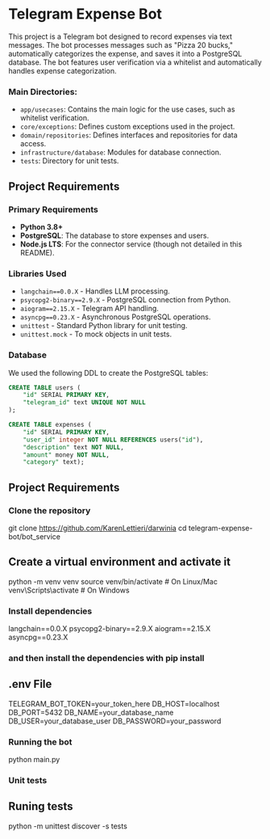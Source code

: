 # Telegram Expense Bot

This project is a Telegram bot designed to record expenses via text messages. The bot processes messages such as "Pizza 20 bucks," automatically categorizes the expense, and saves it into a PostgreSQL database. The bot features user verification via a whitelist and automatically handles expense categorization.

### Main Directories:

- `app/usecases`: Contains the main logic for the use cases, such as whitelist verification.
- `core/exceptions`: Defines custom exceptions used in the project.
- `domain/repositories`: Defines interfaces and repositories for data access.
- `infrastructure/database`: Modules for database connection.
- `tests`: Directory for unit tests.

## Project Requirements

### Primary Requirements

- **Python 3.8+**
- **PostgreSQL**: The database to store expenses and users.
- **Node.js LTS**: For the connector service (though not detailed in this README).

### Libraries Used

- `langchain==0.0.X` - Handles LLM processing.
- `psycopg2-binary==2.9.X` - PostgreSQL connection from Python.
- `aiogram==2.15.X` - Telegram API handling.
- `asyncpg==0.23.X` - Asynchronous PostgreSQL operations.
- `unittest` - Standard Python library for unit testing.
- `unittest.mock` - To mock objects in unit tests.

### Database

We used the following DDL to create the PostgreSQL tables:

```sql
CREATE TABLE users (
    "id" SERIAL PRIMARY KEY,
    "telegram_id" text UNIQUE NOT NULL
);

CREATE TABLE expenses (
    "id" SERIAL PRIMARY KEY,
    "user_id" integer NOT NULL REFERENCES users("id"),
    "description" text NOT NULL,
    "amount" money NOT NULL,
    "category" text);
```

## Project Requirements

### Clone the repository

git clone https://github.com/KarenLettieri/darwinia
cd telegram-expense-bot/bot_service

## Create a virtual environment and activate it
python -m venv venv
source venv/bin/activate    # On Linux/Mac
venv\Scripts\activate        # On Windows

### Install dependencies
langchain==0.0.X
psycopg2-binary==2.9.X
aiogram==2.15.X
asyncpg==0.23.X

### and then install the dependencies with pip install

## .env File

TELEGRAM_BOT_TOKEN=your_token_here
DB_HOST=localhost
DB_PORT=5432
DB_NAME=your_database_name
DB_USER=your_database_user
DB_PASSWORD=your_password

### Running the bot

python main.py

### Unit tests
## Runing tests

python -m unittest discover -s tests



